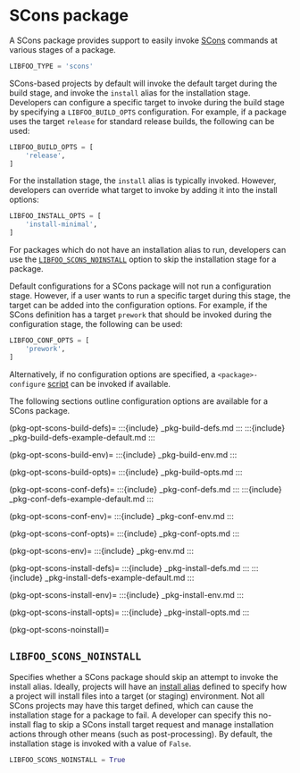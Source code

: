 # SCons package

A SCons package provides support to easily invoke [SCons][scons] commands
at various stages of a package.

```python
LIBFOO_TYPE = 'scons'
```

SCons-based projects by default will invoke the default target during the
build stage, and invoke the `install` alias for the installation stage.
Developers can configure a specific target to invoke during the build stage
by specifying a `LIBFOO_BUILD_OPTS` configuration. For example, if a
package uses the target `release` for standard release builds, the
following can be used:

```python
LIBFOO_BUILD_OPTS = [
    'release',
]
```

For the installation stage, the `install` alias is typically invoked.
However, developers can override what target to invoke by adding it into the
install options:

```python
LIBFOO_INSTALL_OPTS = [
    'install-minimal',
]
```

For packages which do not have an installation alias to run, developers can
use the [`LIBFOO_SCONS_NOINSTALL`](pkg-opt-scons-noinstall) option to skip
the installation stage for a package.

Default configurations for a SCons package will not run a configuration stage.
However, if a user wants to run a specific target during this stage, the
target can be added into the configuration options. For example, if the
SCons definition has a target `prework` that should be invoked
during the configuration stage, the following can be used:

```python
LIBFOO_CONF_OPTS = [
    'prework',
]
```

Alternatively, if no configuration options are specified, a
`<package>-configure` [script](pkg-type-script) can be invoked if available.

The following sections outline configuration options are available for a SCons
package.

(pkg-opt-scons-build-defs)=
:::{include} _pkg-build-defs.md
:::
:::{include} _pkg-build-defs-example-default.md
:::

(pkg-opt-scons-build-env)=
:::{include} _pkg-build-env.md
:::

(pkg-opt-scons-build-opts)=
:::{include} _pkg-build-opts.md
:::

(pkg-opt-scons-conf-defs)=
:::{include} _pkg-conf-defs.md
:::
:::{include} _pkg-conf-defs-example-default.md
:::

(pkg-opt-scons-conf-env)=
:::{include} _pkg-conf-env.md
:::

(pkg-opt-scons-conf-opts)=
:::{include} _pkg-conf-opts.md
:::

(pkg-opt-scons-env)=
:::{include} _pkg-env.md
:::

(pkg-opt-scons-install-defs)=
:::{include} _pkg-install-defs.md
:::
:::{include} _pkg-install-defs-example-default.md
:::

(pkg-opt-scons-install-env)=
:::{include} _pkg-install-env.md
:::

(pkg-opt-scons-install-opts)=
:::{include} _pkg-install-opts.md
:::

(pkg-opt-scons-noinstall)=
## `LIBFOO_SCONS_NOINSTALL`

Specifies whether a SCons package should skip an attempt to invoke the
install alias. Ideally, projects will have an [install alias][scons-alias]
defined to specify how a project will install files into a target (or staging)
environment. Not all SCons projects may have this target defined, which
can cause the installation stage for a package to fail. A developer can
specify this no-install flag to skip a SCons install target request and
manage installation actions through other means (such as post-processing).
By default, the installation stage is invoked with a value of `False`.

```python
LIBFOO_SCONS_NOINSTALL = True
```

[scons-alias]: https://scons.org/doc/production/HTML/scons-man.html#f-Alias
[scons]: https://scons.org/
